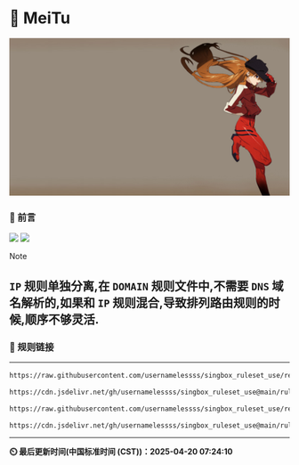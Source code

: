 
# 🧸 MeiTu
![](https://raw.githubusercontent.com/usernamelessss/picture-bed/main/images/202504042256831.jpg)
### 📣 前言
![](https://shields.io/badge/-移除重复规则-ff69b4) ![](https://shields.io/badge/-IP&nbsp;规则单独存放不与&nbsp;DOMAIN&nbsp;等混合-green)
> [!NOTE]
**`IP` 规则单独分离,在 `DOMAIN` 规则文件中,不需要 `DNS` 域名解析的,如果和 `IP` 规则混合,导致排列路由规则的时候,顺序不够灵活.**
---

###  🔗 规则链接
---

```url
https://raw.githubusercontent.com/usernamelessss/singbox_ruleset_use/refs/heads/main/rule/MeiTu/MeiTu_No_IP.json
```

```url
https://cdn.jsdelivr.net/gh/usernamelessss/singbox_ruleset_use@main/rule/MeiTu/MeiTu_No_IP.json
```

```url
https://raw.githubusercontent.com/usernamelessss/singbox_ruleset_use/refs/heads/main/rule/MeiTu/MeiTu_No_IP.srs
```

```url
https://cdn.jsdelivr.net/gh/usernamelessss/singbox_ruleset_use@main/rule/MeiTu/MeiTu_No_IP.srs
```

---
**⏲️ 最后更新时间(中国标准时间 (CST))：2025-04-20 07:24:10**